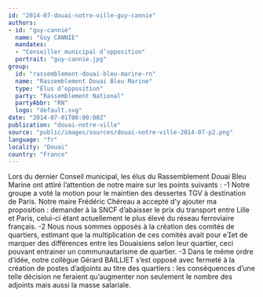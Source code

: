 ```yaml
---
id: "2014-07-douai-notre-ville-guy-cannie"
authors:
- id: "guy-cannie"
  name: "Guy CANNIE"
  mandates: 
  - "Conseiller municipal d’opposition"
  portrait: "guy-cannie.jpg"
group:
  id: "rassemblement-douai-bleu-marine-rn"
  name: "Rassemblement Douai Bleu Marine"
  type: "Élus d’opposition"
  party: "Rassemblement National"
  partyAbbr: "RN"
  logo: "default.svg"
date: "2014-07-01T00:00:00Z"
publication: "douai-notre-ville"
source: "public/images/sources/douai-notre-ville-2014-07-p2.png"
language: "fr"
locality: "Douai"
country: "France"
---
```


Lors du dernier Conseil municipal, les élus du Rassemblement Douai Bleu Marine ont attiré l’attention de notre maire sur les points suivants :
-1 Notre groupe a voté la motion pour le maintien des dessertes TGV à destination de Paris. Notre maire Frédéric Chéreau a accepté d’y ajouter ma proposition : demander à la SNCF d’abaisser le prix du transport entre Lille et Paris, celui-ci étant actuellement le plus élevé du réseau ferroviaire français.
-2 Nous nous sommes opposés à la création des comités de quartiers, estimant que la multiplication de ces comités avait pour eet de marquer des différences entre les Douaisiens selon leur quartier, ceci pouvant entrainer un communautarisme de quartier.
-3 Dans le même ordre d’idée, notre collègue Gérard BAILLIET s’est opposé avec fermeté à la création de postes d’adjoints au titre des quartiers : les conséquences d’une telle décision ne feraient qu’augmenter non seulement le nombre des adjoints mais aussi la masse salariale.
